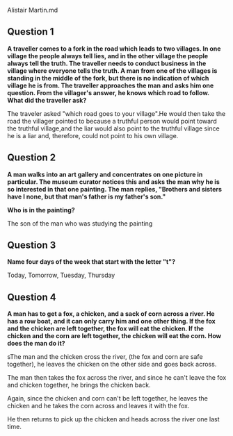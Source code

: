 Alistair Martin.md


## Question 1
**A traveller comes to a fork in the road which leads to two villages. In one village the people always tell lies, and in the other village the people always tell the truth. The traveller needs to conduct business in the village where everyone tells the truth. A man from one of the villages is standing in the middle of the fork, but there is no indication of which village he is from. The traveller approaches the man and asks him one question. From the villager's answer, he knows which road to follow. What did the traveller ask?**

The traveler asked "which road goes to your village".He would then take the road the villager pointed to because a truthful person would point toward the truthful village,and the liar would also point to the truthful village since he is a liar and, therefore, could not point to his own village.


## Question 2
**A man walks into an art gallery and concentrates on one picture in particular. The museum curator notices this and asks the man why he is so interested in that one painting. The man replies, "Brothers and sisters have I none, but that man's father is my father's son."**

**Who is in the painting?**

The son of the man who was studying the painting



## Question 3
**Name four days of the week that start with the letter "t"?**

Today, Tomorrow, Tuesday, Thursday 




## Question 4
**A man has to get a fox, a chicken, and a sack of corn across a river. He has a row boat, and it can only carry him and one other thing. If the fox and the chicken are left together, the fox will eat the chicken. If the chicken and the corn are left together, the chicken will eat the corn. How does the man do it?**

sThe man and the chicken cross the river, (the fox and corn are safe together), he leaves the chicken on the other side and goes back across.

The man then takes the fox across the river, and since he can't leave the fox and chicken together, he brings the chicken back.

Again, since the chicken and corn can't be left together, he leaves the chicken and he takes the corn across and leaves it with the fox.

He then returns to pick up the chicken and heads across the river one last time.